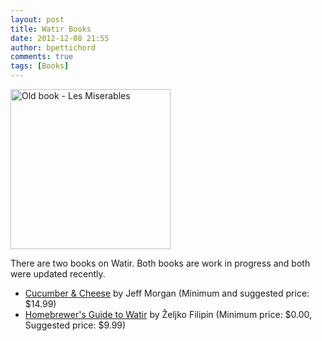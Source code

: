 ```yaml
---
layout: post
title: Watir Books
date: 2012-12-08 21:55
author: bpettichord
comments: true
tags: [Books]
---
```

<a title="By Ryan Franklin from Gilbert, AZ, US of A (Old Les Mis  Uploaded by guillom) [CC-BY-2.0 (http://creativecommons.org/licenses/by/2.0)], via Wikimedia Commons" href="http://commons.wikimedia.org/wiki/File%3AOld_book_-_Les_Miserables.jpg"><img width="256" alt="Old book - Les Miserables" src="//upload.wikimedia.org/wikipedia/commons/thumb/0/0f/Old_book_-_Les_Miserables.jpg/256px-Old_book_-_Les_Miserables.jpg" /></a>

There are two books on Watir. Both books are work in progress and both were updated recently.

<ul>
<li><a href="https://leanpub.com/cucumber_and_cheese">Cucumber &amp; Cheese</a> by Jeff Morgan (Minimum and suggested price: $14.99)</li>
<li><a href="https://leanpub.com/watirbook">Homebrewer's Guide to Watir</a> by Željko Filipin (Minimum price: $0.00, Suggested price: $9.99)</li>
</ul>
